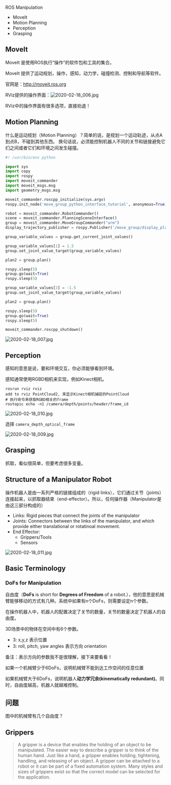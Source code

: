 
ROS Manipulation

- MoveIt
- Motion Planning
- Perception
- Grasping

## MoveIt

MoveIt 是使用ROS执行“操作”的软件包和工具的集合。

MoveIt 提供了运动规划，操作，感知，动力学，碰撞检测、控制和导航等软件。

官网是：http://moveit.ros.org

RViz提供的操作界面：![2020-02-18_006.jpg](https://gitee.com/gdhu/testtingop/raw/master/2020-02-18_006.jpg)

RViz中的操作界面有很多选项，直接劝退！

## Motion Planning

什么是运动规划（Motion Planning）？简单的说，是规划一个运动轨迹，从点A到点B，不碰到其他东西。
换句话说，必须能控制机器人不同的关节和链接避免它们之间或者它们和环境之间发生碰撞。

```python
#! /usr/bin/env python

import sys
import copy
import rospy
import moveit_commander
import moveit_msgs.msg
import geometry_msgs.msg

moveit_commander.roscpp_initialize(sys.argv)
rospy.init_node('move_group_python_interface_tutorial', anonymous=True)

robot = moveit_commander.RobotCommander()
scene = moveit_commander.PlanningSceneInterface()    
group = moveit_commander.MoveGroupCommander("arm")
display_trajectory_publisher = rospy.Publisher('/move_group/display_planned_path', moveit_msgs.msg.DisplayTrajectory, queue_size=1)

group_variable_values = group.get_current_joint_values()

group_variable_values[1] = 1.5
group.set_joint_value_target(group_variable_values)

plan2 = group.plan()

rospy.sleep(5)
group.go(wait=True)
rospy.sleep(5)

group_variable_values[2] = -1.5
group.set_joint_value_target(group_variable_values)

plan2 = group.plan()

rospy.sleep(5)
group.go(wait=True)
rospy.sleep(5)

moveit_commander.roscpp_shutdown()
```

![2020-02-18_007.jpg](https://gitee.com/gdhu/testtingop/raw/master/2020-02-18_007.jpg)


## Perception

感知的意思是说，要和环境交互，你必须能够看到环境。

感知通常使用RGBD相机来实现，例如Kinect相机。

```
rosrun rviz rviz
add to rviz PointCloud2, 来显示Kinect相机捕捉的PointCloud
# 执行命令来获取RGBD相关的frame
rostopic echo -n1 /camera/depth/points/header/frame_id
```

![2020-02-18_010.jpg](https://gitee.com/gdhu/testtingop/raw/master/2020-02-18_010.jpg)

选择 `camera_depth_optical_frame`

![2020-02-18_009.jpg](https://gitee.com/gdhu/testtingop/raw/master/2020-02-18_009.jpg)

## Grasping

抓取，看似很简单，但要考虑很多变量。

## Structure of a Manipulator Robot

操作机器人是由一系列严格的链接组成的（rigid links），它们通过关节（joints）连接起来，以抓取器结束（end-effector）。所以，任何操作器（Manipulator是由这三部分构成的）

- Links: Rigid pieces that connect the joints of the manipulator
- Joints: Connectors between the links of the manipulator, and which provide either translational or rotatinoal movement.
- End Effector:
    - Grippers/Tools
    - Sensors

![2020-02-18_011.jpg](https://gitee.com/gdhu/testtingop/raw/master/2020-02-18_011.jpg)

## Basic Terminology

### DoFs for Manipulation

自由度（**DoFs** is short for **Degrees of Freedom** of a robot.），他的意思是机械臂能够移动的方式有几种。系统中如果有n个DoFs，则需要设定n个参数。

在操作机器人中，机器人的配置决定了关节的数量，关节的数量决定了机器人的自由度。

3D场景中的物体在空间中有6个参数。

- 3: x,y,z 表示位置
- 3: roll, pitch, yaw angles 表示方向 orientation

备注：表示方向的参数我不是很理解，接下来要看看！

如果一个机械臂少于6DoFs，说明机械臂不能到达工作空间的任意位置

如果机械臂大于6DoFs，说明机器人**动力学冗余(kinematically redundant)**。同时，自由度越高，机器人就越难控制。

## 问题

图中的机械臂有几个自由度？


## Grippers

> A gripper is a device that enables the holding of an object to be manipulated. The easier way to describe a gripper is to think of the human hand. Just like a hand, a gripper enables holding, tightening, handling, and releasing of an object. A gripper can be attached to a robot or it can be part of a fixed automation system. Many styles and sizes of grippers exist so that the correct model can be selected for the application.


